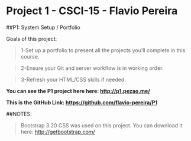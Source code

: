 # Project 1 - CSCI-15 - Flavio Pereira

##P1: System Setup / Portfolio

Goals of this project:

> 1-Set up a portfolio to present all the projects you'll complete in this course.

> 2-Ensure your Git and server workflow is in working order.

> 3-Refresh your HTML/CSS skills if needed.

**You can see the P1 project here here:  http://p1.pezao.me/**

**This is the GitHub Link: https://github.com/flavio-pereira/P1**

##NOTES:

> Bootstrap 3.20 CSS was used on this project. You can download it here: http://getbootstrap.com/
